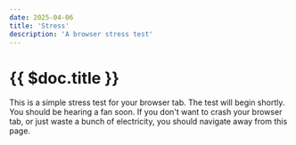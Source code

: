 ```yaml
---
date: 2025-04-06
title: 'Stress'
description: 'A browser stress test'
---
```


# {{ $doc.title }}

This is a simple stress test for your browser tab. The test will begin shortly. You should be hearing a fan soon. If you don't want to crash your browser tab, or just waste a bunch of electricity, you should navigate away from this page.